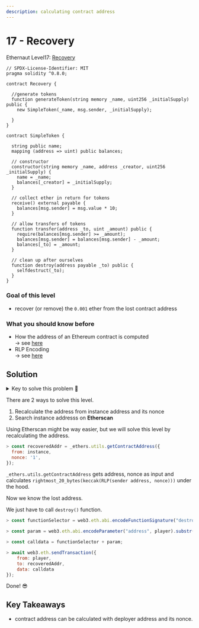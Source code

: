 ```yaml
---
description: calculating contract address
---
```


# 17 - Recovery

Ethernaut Level17: [Recovery](https://ethernaut.openzeppelin.com/level/0xb4B157C7c4b0921065Dded675dFe10759EecaA6D)

```solidity
// SPDX-License-Identifier: MIT
pragma solidity ^0.8.0;

contract Recovery {

  //generate tokens
  function generateToken(string memory _name, uint256 _initialSupply) public {
    new SimpleToken(_name, msg.sender, _initialSupply);
  
  }
}

contract SimpleToken {

  string public name;
  mapping (address => uint) public balances;

  // constructor
  constructor(string memory _name, address _creator, uint256 _initialSupply) {
    name = _name;
    balances[_creator] = _initialSupply;
  }

  // collect ether in return for tokens
  receive() external payable {
    balances[msg.sender] = msg.value * 10;
  }

  // allow transfers of tokens
  function transfer(address _to, uint _amount) public { 
    require(balances[msg.sender] >= _amount);
    balances[msg.sender] = balances[msg.sender] - _amount;
    balances[_to] = _amount;
  }

  // clean up after ourselves
  function destroy(address payable _to) public {
    selfdestruct(_to);
  }
}
```

### Goal of this level

* recover (or remove) the `0.001` ether from the lost contract address

### What you should know before

* How the address of an Ethereum contract is computed\
  \-> see [here](https://ethereum.stackexchange.com/questions/760/how-is-the-address-of-an-ethereum-contract-computed)&#x20;
* RLP Encoding\
  \-> see [here](https://medium.com/coinmonks/data-structure-in-ethereum-episode-1-recursive-length-prefix-rlp-encoding-decoding-d1016832f919)

## Solution

<details>

<summary>Key to solve this problem 🔑</summary>

We will recalculate the address of the contract using instance address and its nonce.

</details>

There are 2 ways to solve this level.

1. Recalculate the address from instance address and its nonce
2. Search instance addresss on **Etherscan**&#x20;

Using Etherscan might be way easier, but we will solve this level by recalculating the address.

```javascript
> const recoveredAddr = _ethers.utils.getContractAddress({
  from: instance,
  nonce: '1',
});
```

`_ethers.utils.getContractAddress` gets address, nonce as input and calculates `rightmost_20_bytes(keccak(RLP(sender address, nonce)))` under the hood.

Now we know the lost address.

We just have to call `destroy()` function.

```javascript
> const functionSelector = web3.eth.abi.encodeFunctionSignature("destroy(address)");

> const param = web3.eth.abi.encodeParameter("address", player).substr(2);

> const calldata = functionSelector + param;

> await web3.eth.sendTransaction({
    from: player,
    to: recoveredAddr,
    data: calldata
});
```

Done! 😎

## Key Takeaways

* contract address can be calculated with deployer address and its nonce.
